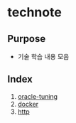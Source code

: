 # technote

## Purpose
- 기술 학습 내용 모음

## Index
1. [oracle-tuning](https://github.com/eurowondollaryen/tech-note/blob/master/oracle-tuning/README.md)
2. [docker](https://github.com/eurowondollaryen/tech-note/tree/master/docker)
3. [http](https://github.com/eurowondollaryen/tech-note/blob/master/http/1.%20Internet%20Network.md)
